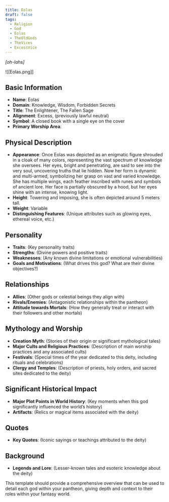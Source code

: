 ```yaml
---
title: Eolas
draft: false
tags:
  - Religion
  - God
  - Eolas
  - TheOldGods
  - TheVices
  - ExcessVice
---
```

*[oh-lahs]*

![[Eolas.png]]
## Basic Information

- **Name**: Eolas
- **Domain**: Knowledge, Wisdom, Forbidden Secrets
- **Title**: The Enlightener, The Fallen Sage
- **Alignment**: Excess, (previously lawful neutral)
- **Symbol**: A closed book with a single eye on the cover
- **Primary Worship Area**: 

## Physical Description

- **Appearance**: Once Eolas was depicted as an enigmatic figure shrouded in a cloak of many colors, representing the vast spectrum of knowledge she oversees. Her eyes, bright and penetrating, are said to see into the very soul, uncovering truths that lie hidden. Now her form is dynamic and multi-armed, symbolizing her grasp on vast and varied knowledge. She has multiple wings, each feather inscribed with runes and symbols of ancient lore. Her face is partially obscured by a hood, but her eyes shine with an intense, knowing light.
- **Height**: Towering and imposing, she is often depicted around 5 meters tall. 
- **Weight**: Variable
- **Distinguishing Features**: (Unique attributes such as glowing eyes, ethereal voice, etc.)

## Personality

- **Traits**: (Key personality traits)
- **Strengths**: (Divine powers and positive traits)
- **Weaknesses**: (Any known divine limitations or emotional vulnerabilities)
- **Goals and Motivations**: (What drives this god? What are their divine objectives?)

## Relationships

- **Allies**: (Other gods or celestial beings they align with)
- **Rivals/Enemies**: (Antagonistic relationships within the pantheon)
- **Attitude towards Mortals**: (How they generally treat or interact with their followers and other mortals)

## Mythology and Worship

- **Creation Myth**: (Stories of their origin or significant mythological tales)
- **Major Cults and Religious Practices**: (Description of main worship practices and any associated cults)
- **Festivals**: (Special times of the year dedicated to this deity, including rituals and celebrations)
- **Clergy and Temples**: (Description of priests, holy orders, and sacred sites dedicated to the deity)

## Significant Historical Impact

- **Major Plot Points in World History**: (Key moments when this god significantly influenced the world’s history)
- **Artifacts**: (Relics or magical items associated with the deity)

## Quotes

- **Key Quotes**: (Iconic sayings or teachings attributed to the deity)

## Background

- **Legends and Lore**: (Lesser-known tales and esoteric knowledge about the deity)

This template should provide a comprehensive overview that can be used to detail each god within your pantheon, giving depth and context to their roles within your fantasy world.